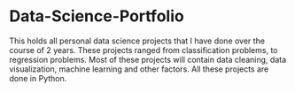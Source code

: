 # Data-Science-Portfolio
This holds all personal data science projects that I have done over the course of 2 years. These projects ranged from classification problems, to regression problems. Most of these projects will contain data cleaning, data visualization, machine learning and other factors. All these projects are done in Python. 
